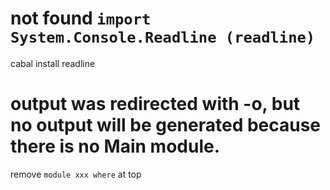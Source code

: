 # not found `import System.Console.Readline (readline)`
cabal install readline

# output was redirected with -o, but no output will be generated because there is no Main module.
remove `module xxx where` at top


